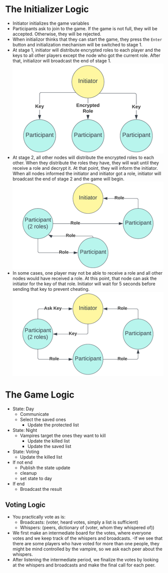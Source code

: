 # The Initializer Logic
- Initiator initializes the game variables
- Participants ask to join to the game. If the game is not full, they will be accepted. Otherwise, they will be rejected.
- When initializor thinks that they can start the game, they press the `Enter` button and initialization mechanism will be switched to stage 1.
- At stage 1, initiator will distribute encrypted roles to each player and the keys to all other players except the node who got the current role. After that, initializor will broadcast the end of stage 1.
![stage 1](imgs/stage1.png)
- At stage 2, all other nodes will distribute the encrypted roles to each other. When they distribute the roles they have, they will wait until they receive a role and decrypt it. At that point, they will inform the initiator. When all nodes informed the initiator and initiator got a role, initiator will broadcast the end of stage 2 and the game will begin.
![stage 2](imgs/stage2.png)
- In some cases, one player may not be able to receive a role and all other nodes would have received a role. At this point, that node can ask the initiator for the key of that role. Initiator will wait for 5 seconds before sending that key to prevent cheating.
![exceptional case](imgs/exception.png)


# The Game Logic

- State: Day
    - Communicate
    - Select the saved ones
        - Update the protected list
- State: Night
    - Vampires target the ones they want to kill
        - Update the killed list
        - Update the saved list
- State: Voting
    - Update the killed list
- If not end
    - Publish the state update
    - cleanup 
    - set state to day
- If end
    - Broadcast the result


## Voting Logic
- You practically vote as is:
    - Broadcasts: (voter, heard votes, simply a list is sufficient)
    - Whispers: (peers, dictionary of (voter, whom they whispered of))
- We first make an intermediate board for the votes, where everyone votes and we keep track of the whispers and broadcasts.
-If we see that there are some players who have voted for more than one people, they might be mind controlled by the vampire, so we ask each peer about the whispers.
- After listening the intermediate period, we finalize the votes by looking at the whispers and broadcasts and make the final call for each peer.
